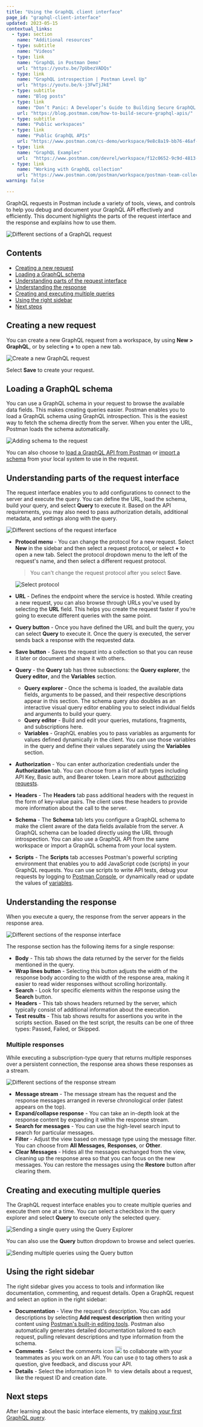 ```yaml
---
title: "Using the GraphQL client interface"
page_id: "graphql-client-interface"
updated: 2023-05-15
contextual_links:
  - type: section
    name: "Additional resources"
  - type: subtitle
    name: "Videos"
  - type: link
    name: "GraphQL in Postman Demo"
    url: "https://youtu.be/7pUbezVADQs"
  - type: link
    name: "GraphQL introspection | Postman Level Up"
    url: "https://youtu.be/k-j3FwTjJkE"
  - type: subtitle
    name: "Blog posts"
  - type: link
    name: "Don’t Panic: A Developer’s Guide to Building Secure GraphQL APIs"
    url: "https://blog.postman.com/how-to-build-secure-graphql-apis/"
  - type: subtitle
    name: "Public workspaces"
  - type: link
    name: "Public GraphQL APIs"
    url: "https://www.postman.com/cs-demo/workspace/9e8c8a19-bb76-46af-9e8d-5747bf8fcce5"
  - type: link
    name: "GraphQL Examples"
    url:  "https://www.postman.com/devrel/workspace/f12c0652-9c9d-4813-968b-c8ed0b3f0022"
  - type: link
    name: "Working with GraphQL collection"
    url: "https://www.postman.com/postman/workspace/postman-team-collections/collection/1559645-c0dd3eb3-5258-4ddd-a6e4-2780c5212e33?ctx=documentation"
warning: false

---
```


GraphQL requests in Postman include a variety of tools, views, and controls to help you debug and document your GraphQL API effectively and efficiently. This document highlights the parts of the request interface and the response and explains how to use them.

<img src="https://assets.postman.com/postman-docs/v10/graphql-request-full-view-v10-2.jpg" alt="Different sections of a GraphQL request">

## Contents

* [Creating a new request](#creating-a-new-request)
* [Loading a GraphQL schema](#loading-a-graphql-schema)
* [Understanding parts of the request interface](#understanding-parts-of-the-request-interface)
* [Understanding the response](#understanding-the-response)
* [Creating and executing multiple queries](#creating-and-executing-multiple-queries)
* [Using the right sidebar](#using-the-right-sidebar)
* [Next steps](#next-steps)

## Creating a new request

You can create a new GraphQL request from a workspace, by using **New > GraphQL**, or by selecting **+** to open a new tab.

![Create a new GraphQL request](https://assets.postman.com/postman-docs/v10/graphql-create-new-3-v10.jpg)

Select **Save** to create your request.

## Loading a GraphQL schema

You can use a GraphQL schema in your request to browse the available data fields. This makes creating queries easier. Postman enables you to load a GraphQL schema using GraphQL introspection. This is the easiest way to fetch the schema directly from the server. When you enter the URL, Postman loads the schema automatically.

<img src="https://assets.postman.com/postman-docs/v10/loading-schema-v10.gif" alt="Adding schema to the request">

You can also choose to [load a GraphQL API from Postman](/docs/designing-and-developing-your-api/importing-an-api/) or [import a schema](/docs/getting-started/importing-and-exporting-data/) from your local system to use in the request.

## Understanding parts of the request interface

The request interface enables you to add configurations to connect to the server and execute the query. You can define the URL, load the schema, build your query, and select **Query** to execute it. Based on the API requirements, you may also need to pass authorization details, additional metadata, and settings along with the query.

<img src="https://assets.postman.com/postman-docs/v10/graphql-request-section-v10.jpg" alt="Different sections of the request interface">

* **Protocol menu** - You can change the protocol for a new request. Select **New** in the sidebar and then select a request protocol, or select **+** to open a new tab. Select the protocol dropdown menu to the left of the request's name, and then select a different request protocol.

    > You can't change the request protocol after you select **Save**.

    <img src="https://assets.postman.com/postman-docs/v10/select-protocol-v10.gif" alt="Select protocol" />

* **URL** - Defines the endpoint where the service is hosted. While creating a new request, you can also browse through URLs you've used by selecting the **URL** field. This helps you create the request faster if you’re going to execute different queries with the same point.
* **Query button** - Once you have defined the URL and built the query, you can select **Query** to execute it. Once the query is executed, the server sends back a response with the requested data.
* **Save button** - Saves the request into a collection so that you can reuse it later or document and share it with others.
* **Query** - the **Query** tab has three subsections: the **Query explorer**, the **Query editor**, and the **Variables** section.
    * **Query explorer** - Once the schema is loaded, the available data fields, arguments to be passed, and their respective descriptions appear in this section. The schema query also doubles as an interactive visual query editor enabling you to select individual fields and arguments to build your query.
    * **Query editor** - Build and edit your queries, mutations, fragments, and subscriptions here.
    * **Variables** - GraphQL enables you to pass variables as arguments for values defined dynamically in the client. You can use those variables in the query and define their values separately using the **Variables** section.
* **Authorization** - You can enter authorization credentials under the **Authorization** tab. You can choose from a list of auth types including API Key, Basic auth, and Bearer token. Learn more about [authorizing requests](https://learning.postman.com/docs/sending-requests/authorization/authorization/).
* **Headers** - The **Headers** tab pass additional headers with the request in the form of key-value pairs. The client uses these headers to provide more information about the call to the server.
* **Schema** - The **Schema** tab lets you configure a GraphQL schema to make the client aware of the data fields available from the server. A GraphQL schema can be loaded directly using the URL through introspection. You can also use a GraphQL API from the same workspace or import a GraphQL schema from your local system.
* **Scripts** - The **Scripts** tab accesses Postman's powerful scripting environment that enables you to add JavaScript code (scripts) in your GraphQL requests. You can use scripts to write API tests, debug your requests by logging to [Postman Console](https://learning.postman.com/docs/sending-requests/troubleshooting-api-requests/), or dynamically read or update the values of [variables](https://learning.postman.com/docs/sending-requests/variables/).

## Understanding the response

When you execute a query, the response from the server appears in the response area.

<img src="https://assets.postman.com/postman-labs-docs/graphql-docs/response.jpg" alt="Different sections of the response interface">

The response section has the following items for a single response:

* **Body** - This tab shows the data returned by the server for the fields mentioned in the query.
* **Wrap lines button** - Selecting this button adjusts the width of the response body according to the width of the response area, making it easier to read wider responses without scrolling horizontally.
* **Search** - Look for specific elements within the response using the **Search** button.
* **Headers** - This tab shows headers returned by the server, which typically consist of additional information about the execution.
* **Test results** - This tab shows results for assertions you write in the scripts section. Based on the test script, the results can be one of three types: Passed, Failed, or Skipped.

### Multiple responses

While executing a subscription-type query that returns multiple responses over a persistent connection, the response area shows these responses as a stream.

<img src="https://assets.postman.com/postman-labs-docs/graphql-docs/response-stream.jpg" alt="Different sections of the response stream">

* **Message stream** - The message stream has the request and the response messages arranged in reverse chronological order (latest appears on the top).
* **Expand/collapse response** - You can take an in-depth look at the response content by expanding it within the response stream.
* **Search for messages** - You can use the high-level search input to search for particular messages.
* **Filter** - Adjust the view based on message type using the message filter. You can choose from **All Messages**, **Responses**, or **Other**.
* **Clear Messages** - Hides all the messages exchanged from the view, cleaning up the response area so that you can focus on the new messages. You can restore the messages using the **Restore** button after clearing them.

## Creating and executing multiple queries

The GraphQL request interface enables you to create multiple queries and execute them one at a time. You can select a checkbox in the query explorer and select **Query** to execute only the selected query.

<img src="https://assets.postman.com/postman-docs/v10/sending-multiquery-v10-1.gif" alt="Sending a single query using the Query Explorer">

You can also use the **Query** button dropdown to browse and select queries.

<img src="https://assets.postman.com/postman-labs-docs/graphql-docs/multiquery-switcher.jpg" alt="Sending multiple queries using the Query button">

## Using the right sidebar

The right sidebar gives you access to tools and information like documentation, commenting, and request details. Open a GraphQL request and select an option in the right sidebar:

* **Documentation** - View the request's description. You can add descriptions by selecting **Add request description** then writing your content using [Postman's built-in editing tools](/docs/publishing-your-api/authoring-your-documentation/#writing-descriptions-in-the-postman-editor/). Postman also automatically generates detailed documentation tailored to each request, pulling relevant descriptions and type information from the schema.
* **Comments** - Select the comments icon	<img alt="Comments icon" src="https://assets.postman.com/postman-docs/icon-comments-v9.jpg#icon" width="18px"> to collaborate with your teammates as you work on an API. You can use `@` to tag others to ask a question, give feedback, and discuss your API.
* **Details** - Select the information icon <img alt="Information icon" src="https://assets.postman.com/postman-docs/icon-information-v9-5.jpg#icon" width="16px"> to view details about a request, like the request ID and creation date.

## Next steps

After learning about the basic interface elements, try [making your first GraphQL query](/docs/sending-requests/graphql/graphql-client-first-request/).
